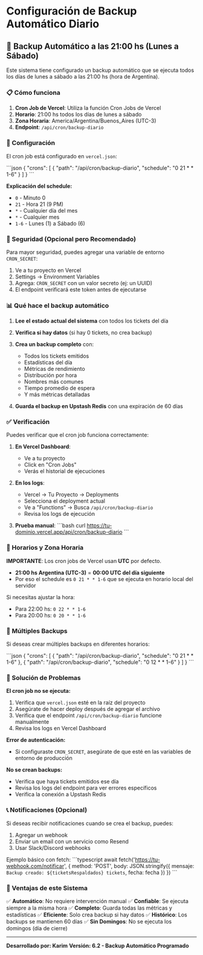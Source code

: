 # Configuración de Backup Automático Diario

## 🤖 Backup Automático a las 21:00 hs (Lunes a Sábado)

Este sistema tiene configurado un backup automático que se ejecuta todos los días de lunes a sábado a las 21:00 hs (hora de Argentina).

### 📋 Cómo funciona

1. **Cron Job de Vercel**: Utiliza la función Cron Jobs de Vercel
2. **Horario**: 21:00 hs todos los días de lunes a sábado
3. **Zona Horaria**: America/Argentina/Buenos_Aires (UTC-3)
4. **Endpoint**: `/api/cron/backup-diario`

### 🔧 Configuración

El cron job está configurado en `vercel.json`:

\`\`\`json
{
  "crons": [
    {
      "path": "/api/cron/backup-diario",
      "schedule": "0 21 * * 1-6"
    }
  ]
}
\`\`\`

**Explicación del schedule:**
- `0` - Minuto 0
- `21` - Hora 21 (9 PM)
- `*` - Cualquier día del mes
- `*` - Cualquier mes
- `1-6` - Lunes (1) a Sábado (6)

### 🔐 Seguridad (Opcional pero Recomendado)

Para mayor seguridad, puedes agregar una variable de entorno `CRON_SECRET`:

1. Ve a tu proyecto en Vercel
2. Settings → Environment Variables
3. Agrega: `CRON_SECRET` con un valor secreto (ej: un UUID)
4. El endpoint verificará este token antes de ejecutarse

### 📊 Qué hace el backup automático

1. **Lee el estado actual del sistema** con todos los tickets del día
2. **Verifica si hay datos** (si hay 0 tickets, no crea backup)
3. **Crea un backup completo** con:
   - Todos los tickets emitidos
   - Estadísticas del día
   - Métricas de rendimiento
   - Distribución por hora
   - Nombres más comunes
   - Tiempo promedio de espera
   - Y más métricas detalladas

4. **Guarda el backup en Upstash Redis** con una expiración de 60 días

### ✅ Verificación

Puedes verificar que el cron job funciona correctamente:

1. **En Vercel Dashboard**:
   - Ve a tu proyecto
   - Click en "Cron Jobs"
   - Verás el historial de ejecuciones

2. **En los logs**:
   - Vercel → Tu Proyecto → Deployments
   - Selecciona el deployment actual
   - Ve a "Functions" → Busca `/api/cron/backup-diario`
   - Revisa los logs de ejecución

3. **Prueba manual**:
   \`\`\`bash
   curl https://tu-dominio.vercel.app/api/cron/backup-diario
   \`\`\`

### 📅 Horarios y Zona Horaria

**IMPORTANTE**: Los cron jobs de Vercel usan **UTC** por defecto.

- **21:00 hs Argentina (UTC-3)** = **00:00 UTC del día siguiente**
- Por eso el schedule es `0 21 * * 1-6` que se ejecuta en horario local del servidor

Si necesitas ajustar la hora:
- Para 22:00 hs: `0 22 * * 1-6`
- Para 20:00 hs: `0 20 * * 1-6`

### 🔄 Múltiples Backups

Si deseas crear múltiples backups en diferentes horarios:

\`\`\`json
{
  "crons": [
    {
      "path": "/api/cron/backup-diario",
      "schedule": "0 21 * * 1-6"
    },
    {
      "path": "/api/cron/backup-diario",
      "schedule": "0 12 * * 1-6"
    }
  ]
}
\`\`\`

### 🚨 Solución de Problemas

**El cron job no se ejecuta:**
1. Verifica que `vercel.json` esté en la raíz del proyecto
2. Asegúrate de hacer deploy después de agregar el archivo
3. Verifica que el endpoint `/api/cron/backup-diario` funcione manualmente
4. Revisa los logs en Vercel Dashboard

**Error de autenticación:**
- Si configuraste `CRON_SECRET`, asegúrate de que esté en las variables de entorno de producción

**No se crean backups:**
- Verifica que haya tickets emitidos ese día
- Revisa los logs del endpoint para ver errores específicos
- Verifica la conexión a Upstash Redis

### 📞 Notificaciones (Opcional)

Si deseas recibir notificaciones cuando se crea el backup, puedes:

1. Agregar un webhook
2. Enviar un email con un servicio como Resend
3. Usar Slack/Discord webhooks

Ejemplo básico con fetch:
\`\`\`typescript
await fetch('https://tu-webhook.com/notificar', {
  method: 'POST',
  body: JSON.stringify({
    mensaje: `Backup creado: ${ticketsRespaldados} tickets`,
    fecha: fecha
  })
})
\`\`\`

### 🎯 Ventajas de este Sistema

✅ **Automático**: No requiere intervención manual
✅ **Confiable**: Se ejecuta siempre a la misma hora
✅ **Completo**: Guarda todas las métricas y estadísticas
✅ **Eficiente**: Solo crea backup si hay datos
✅ **Histórico**: Los backups se mantienen 60 días
✅ **Sin Domingos**: No se ejecuta los domingos (día de cierre)

---

**Desarrollado por: Karim**
**Versión: 6.2 - Backup Automático Programado**
